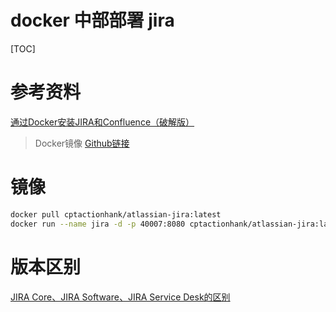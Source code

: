# docker 中部部署 jira

[TOC]

# 参考资料

[通过Docker安装JIRA和Confluence（破解版）](https://www.jianshu.com/p/b95ceabd3e9d)

> Docker镜像 [Github链接](https://github.com/cptactionhank)

# 镜像

```sh
docker pull cptactionhank/atlassian-jira:latest
docker run --name jira -d -p 40007:8080 cptactionhank/atlassian-jira:latest
```

# 版本区别

[JIRA Core、JIRA Software、JIRA Service Desk的区别](https://blog.csdn.net/cabinhe/article/details/78165832)